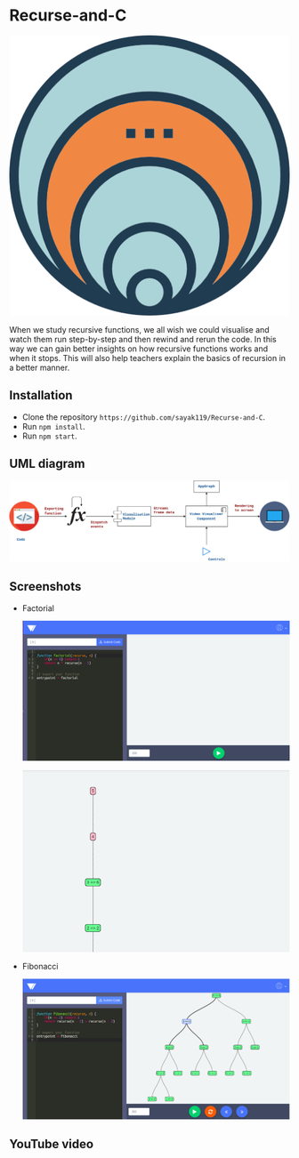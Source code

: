 # Recurse-and-C
![Logo](images/loop.png)

When we study recursive functions, we all wish we could visualise and watch them run step-by-step and then rewind and rerun the code. In this way we can gain better insights on how recursive functions works and when it stops. This will also help teachers explain the basics of recursion in a better manner.

## Installation

* Clone the repository `https://github.com/sayak119/Recurse-and-C`.
* Run `npm install`.
* Run `npm start`.

## UML diagram

 ![UML diagram](images/uml.jpg)

## Screenshots

* Factorial

  ![Code Factorial](images/fact.png)

  ![Output Factorial](images/fact_out.png)

* Fibonacci

  ![Fibonacci](images/fibo.png)

## YouTube video
